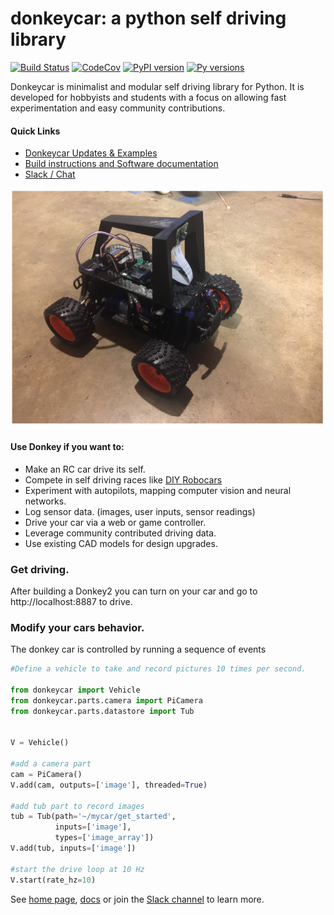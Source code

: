 # donkeycar: a python self driving library

[![Build Status](https://travis-ci.org/autorope/donkeycar.svg?branch=dev)](https://travis-ci.org/autorope/donkeycar)
[![CodeCov](https://codecov.io/gh/autoropoe/donkeycar/branch/dev/graph/badge.svg)](https://codecov.io/gh/autorope/donkeycar/branch/dev)
[![PyPI version](https://badge.fury.io/py/donkeycar.svg)](https://badge.fury.io/py/donkeycar)
[![Py versions](https://img.shields.io/pypi/pyversions/donkeycar.svg)](https://img.shields.io/pypi/pyversions/donkeycar.svg)

Donkeycar is minimalist and modular self driving library for Python. It is
developed for hobbyists and students with a focus on allowing fast experimentation and easy
community contributions.

#### Quick Links
* [Donkeycar Updates & Examples](http://donkeycar.com)
* [Build instructions and Software documentation](http://docs.donkeycar.com)
* [Slack / Chat](https://donkey-slackin.herokuapp.com/)

![donkeycar](./docs/assets/build_hardware/donkey2.PNG)

#### Use Donkey if you want to:
* Make an RC car drive its self.
* Compete in self driving races like [DIY Robocars](http://diyrobocars.com)
* Experiment with autopilots, mapping computer vision and neural networks.
* Log sensor data. (images, user inputs, sensor readings)
* Drive your car via a web or game controller.
* Leverage community contributed driving data.
* Use existing CAD models for design upgrades.

### Get driving.
After building a Donkey2 you can turn on your car and go to http://localhost:8887 to drive.

### Modify your cars behavior.
The donkey car is controlled by running a sequence of events

```python
#Define a vehicle to take and record pictures 10 times per second.

from donkeycar import Vehicle
from donkeycar.parts.camera import PiCamera
from donkeycar.parts.datastore import Tub


V = Vehicle()

#add a camera part
cam = PiCamera()
V.add(cam, outputs=['image'], threaded=True)

#add tub part to record images
tub = Tub(path='~/mycar/get_started',
          inputs=['image'],
          types=['image_array'])
V.add(tub, inputs=['image'])

#start the drive loop at 10 Hz
V.start(rate_hz=10)
```

See [home page](http://donkeycar.com), [docs](http://docs.donkeycar.com)
or join the [Slack channel](http://www.donkeycar.com/community.html) to learn more.
